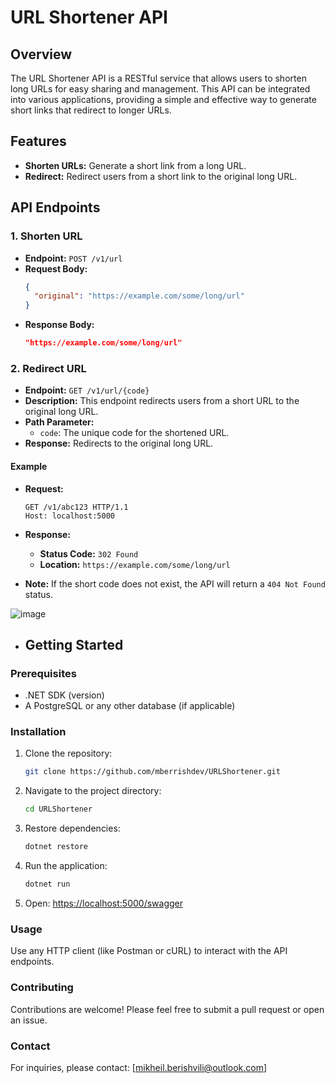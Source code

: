 # URL Shortener API

## Overview

The URL Shortener API is a RESTful service that allows users to shorten long URLs for easy sharing and management. This API can be integrated into various applications, providing a simple and effective way to generate short links that redirect to longer URLs.

## Features

- **Shorten URLs:** Generate a short link from a long URL.
- **Redirect:** Redirect users from a short link to the original long URL.

## API Endpoints

### 1. Shorten URL

- **Endpoint:** `POST /v1/url`
- **Request Body:**
  ```json
  {
    "original": "https://example.com/some/long/url"
  }

- **Response Body:**
  ```json
  "https://example.com/some/long/url"

### 2. Redirect URL

- **Endpoint:** `GET /v1/url/{code}`
- **Description:** This endpoint redirects users from a short URL to the original long URL.
- **Path Parameter:**
  - `code`: The unique code for the shortened URL.
- **Response:** Redirects to the original long URL.

#### Example

- **Request:**
  ```http
  GET /v1/abc123 HTTP/1.1
  Host: localhost:5000

- **Response:**
  - **Status Code:** `302 Found`
  - **Location:** `https://example.com/some/long/url`
  
- **Note:** If the short code does not exist, the API will return a `404 Not Found` status.

![image](https://github.com/user-attachments/assets/2cc90d4f-f44b-4405-9e9d-9d73690e09bf)

- ## Getting Started

### Prerequisites

- .NET SDK (version)
- A PostgreSQL or any other database (if applicable)

### Installation

1. Clone the repository:
   ```bash
   git clone https://github.com/mberrishdev/URLShortener.git
   
2. Navigate to the project directory:
   ```bash
   cd URLShortener

3. Restore dependencies:
   ```bash
   dotnet restore

4. Run the application:
   ```bash
   dotnet run

4. Open:
   [https://localhost:5000/swagger](https://localhost:5000/swagger/index.html)

### Usage

Use any HTTP client (like Postman or cURL) to interact with the API endpoints.

### Contributing

Contributions are welcome! Please feel free to submit a pull request or open an issue.

### Contact

For inquiries, please contact: [mikheil.berishvili@outlook.com]



